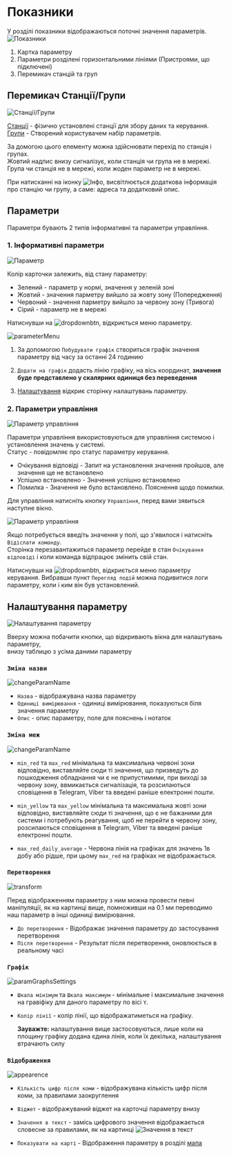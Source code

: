 # Показники
 
У розділі показники відображаються поточні значення параметрів.
![Показники](/img/parameters/parameters.png)

  1. Картка параметру
  2. Параметри розділені горизонтальними лініями (Пристроями, що підключені)
  3. Перемикач станцій та груп

## Перемикач Станції/Групи

![Станції/Групи](/img/parameters/switch.png)

[Станції](/settings/#_3) - фізично установлені станції для збору даних та керування. 
[Групи](/settings/#_8) - Створений користувачем набір параметрів.

За домогою цього елементу можна здійснювати перехід по станція і групах.  
Жовтий надпис внизу сигналізує, коли станція чи група не в мережі.  
Група чи станція не в мережі, коли жоден параметр не в мережі.

При натисканні на іконку ![Інфо](/img/common/info.png), висвітлюється додаткова інформація про станцію чи групу, а саме: адреса та додатковий опис.

## Параметри 

Параметри бувають 2 типів інформативні та параметри управління.  

### 1. Інформативні параметри

![Параметр](/img/parameters/parameter.png)


Колір карточки залежить, від стану параметру:

* Зелений - параметр у нормі, значення у зеленій зоні
* Жовтий -  значення парметру вийшло за жовту зону (Попередження)
* Червоний - значення парметру вийшло за червону зону (Тривога)
* Сірий - параметр не в мережі

Натиснувши на ![dropdownbtn](/img/parameters/dropdownbtn.png), відкриється меню параметру.

![parameterMenu](/img/parameters/paramMenu.png)

1. За допомогою `Побудувати графік` створиться графік значення параметру від часу за останні 24 годинию  
2. `Додати на графік` додасть лінію графіку, на вісь координат, **значення буде представлено у скалярних одиниця без переведення**

3. [Налаштування](/settings) відкриє сторінку налаштувань параметру.

### 2. Параметри управління

![Параметр управління](/img/parameters/sp_param.png)

Параметри управління використовуються для управління системою і установлення значень у системі.  
Статус - повідомляє про статус параметру керування.

* Очікування відповіді - Запит на установлення значення пройшов, але значення ще не встановлено
* Успішно встановлено - Значення успішно встановлено
* Помилка - Значення не було встановлено. Пояснення щодо помилки.  

Для управління натисніть кнопку `Управління`, перед вами зявиться наступне вікно.

![Параметр управління](/img/parameters/sp_modal.png)

Якщо потребується введіть значення у полі, що з'явилося і натисніть `Відіслати команду`.  
Сторінка перезавантажиться параметр перейде в стан `Очікування відповіді` і коли команда відпрацює змінить свій стан.

Натиснувши на ![dropdownbtn](/img/parameters/dropdownbtn.png), відкриється меню параметру керування. Вибравши пункт `Перегляд подій`
можна подивитися логи параметру, коли і ким він був установлений.

## Налаштування параметру

![Налаштування параметру](/img/parameters/paramSettings.png)

Вверху можна побачити кнопки, що відкривають вікна для налаштувань параметру,  
внизу таблицю з усіма даними параметру

### `Зміна назви`

![changeParamName](/img/parameters/changeParamName.png)

* `Назва` - відображувана назва параметру
* `Одиниці вимірювання` - одиниці вимірювання, показуються біля значення параметру
* `Опис` - опис параметру, поле для пояснень і нотаток

### `Зміна меж`

![changeParamName](/img/parameters/changeLimit.png)

 * `min_red` та `max_red` мінімальна та максимальна червоні зони відповідно, виставляйте сюди ті значення, що призведуть до пошкодження обладнання чи є не припустимими, при виході за червону зону, ввмикається сигналізація, та розсилаються сповіщення в Telegram, Viber та введені раніше електронні пошти.

 * `min_yellow` та `max_yellow` мінімальна та максимальна жовті зони відповідно, виставляйте сюди ті значення, що є не бажаними для системи і потребують реагування, щоб не перейти в червону зону, розсилаються сповіщення в Telegram, Viber та введені раніше електронні пошти.

 * `max_red_daily_average` - Червона лінія на графіках для значень 1в добу або рідше, при цьому `max_red` на графіках не відображається.

### `Перетворення`

![transform](/img/parameters/transform.png)

  Перед відображенням параметру з ним можна провести певні маніпуляції, як на картинці вище, помноживши на 0.1 ми переводимо наш параметр в інші одиниці вимірювання.

  * `До перетворення` - Відображає значення параметру до застосування перетворення
  * `Після перетворення` - Результат після перетворення, оновлюється в реальному часі

### `Графік`

![paramGraphsSettings](/img/parameters/paramGraphsSettings.png)

* `Шкала мінімум` та `Шкала максимум` - мінімальне і максимальне значення на гравіфіку для даного параметру по вісі `Y`.
* `Колір лінії` - колір лінії, що відображатиметься на графіку.

  **Зауважте:** налаштування вище застосовуються, лише коли на площину графіку додана єдина лінія, коли їх декілька, налаштування втрачають силу


### `Відображення`

![appearence](/img/parameters/appearence.png)

* `Кількість цифр після коми` - відображувана кількість цифр після коми, за правилами заокруглення
* `Віджет` - відображуваний віджет на карточці параметру внизу
* `Значення в текст` - замісь цифрового значення відображається словесне за правилами, як на картинці
![Значення в текст](/img/parameters/valueText.png)

* `Показувати на карті` - Відображення параметру в розділі [мапа](/1)


